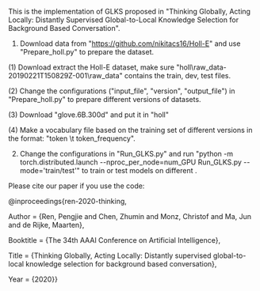 This is the implementation of GLKS proposed in "Thinking Globally, Acting Locally: Distantly Supervised Global-to-Local
Knowledge Selection for Background Based Conversation".

1. Download data from "https://github.com/nikitacs16/Holl-E" and use "Prepare_holl.py" to prepare the dataset.

  (1) Download extract the Holl-E dataset, make sure "holl\raw_data-20190221T150829Z-001\raw_data\" contains the train, dev, test files.

  (2) Change the configurations ("input_file", "version", "output_file") in "Prepare_holl.py" to prepare different versions of datasets.

  (3) Download "glove.6B.300d" and put it in "holl\"

  (4) Make a vocabulary file based on the training set of different versions in the format: "token \t token_frequency".

2. Change the configurations in "Run_GLKS.py" and run "python -m torch.distributed.launch --nproc_per_node=num_GPU Run_GLKS.py --mode='train/test'" to train or test models on different .

Please cite our paper if you use the code:

@inproceedings{ren-2020-thinking,

Author = {Ren, Pengjie and Chen, Zhumin and Monz, Christof and Ma, Jun and de Rijke, Maarten},

Booktitle = {The 34th AAAI Conference on Artificial Intelligence},

Title = {Thinking Globally, Acting Locally: Distantly supervised global-to-local knowledge selection for background based conversation},

Year = {2020}}


